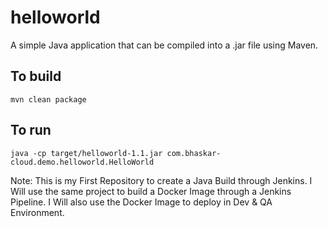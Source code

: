# helloworld

A simple Java application that can be compiled into a .jar file using Maven.

To build
--------
    mvn clean package

To run
------
    java -cp target/helloworld-1.1.jar com.bhaskar-cloud.demo.helloworld.HelloWorld
    
    
Note: This is my First Repository to create a Java Build through Jenkins. I Will use the same project to build a Docker Image through a Jenkins Pipeline. I Will also use the Docker Image to deploy in Dev & QA Environment.
